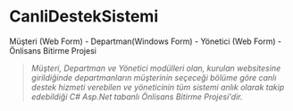 # CanliDestekSistemi
Müşteri (Web Form) - Departman(Windows Form) - Yönetici (Web Form) - Önlisans Bitirme Projesi

> *Müşteri, Departman ve Yönetici modülleri olan, kurulan websitesine girildiğinde departmanların müşterinin seçeceği bölüme göre canlı destek
hizmeti verebilen ve yöneticinin tüm sistemi anlık olarak takip edebildiği C# Asp.Net tabanlı Önlisans Bitirme Projesi'dir.*
